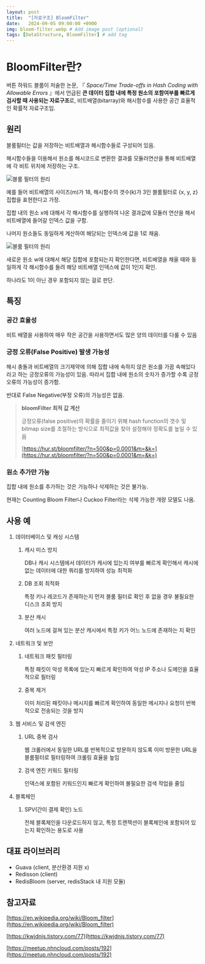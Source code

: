 ```yaml
---
layout: post
title:  "[자료구조] BloomFilter"
date:   2024-09-05 09:00:00 +0900
img: bloom-filter.webp # Add image post (optional)
tags: [DataStructure, BloomFilter] # add tag
---
```


# BloomFilter란?
버튼 하워드 블룸이 저술한 논문, 『 *Space/Time Trade-offs in Hash Coding with Allowable Errors* 』에서 언급된  **큰 데이터 집합 내에 특정 원소의 포함여부를 빠르게 검사할 때 사용되는 자료구조**로,
비트배열(bitarray)와 해시함수를 사용한 공간 효율적인 확률적 자료구조임.


## 원리
블룸필터는 값을 저장하는 비트배열과 해시함수들로 구성되어 있음.

해시함수들을 이용해서 원소를 해시코드로 변환한 결과를 모듈러연산을 통해 비트배열에 각 비트 위치에 저장하는 구조.

![블룸 필터의 원리]({{site.baseurl}}/assets/img/bloomFilter_principle.png)


예를 들어 비트배열의 사이즈(m)가 18, 해시함수의 갯수(k)가 3인 블룸필터로 {x, y, z} 집합을 표현한다고 가정.

집합 내의 원소 x에 대해서 각 해시함수를 실행하여 나온 결과값에 모듈러 연산을 해서 비트배열에 들어갈 인덱스 값을 구함.

나머지 원소들도 동일하게 계산하여 해당되는 인덱스에 값을 1로 채움.  

![블룸 필터의 원리]({{site.baseurl}}/assets/img/bloomFilter_array.png)

새로운 원소 w에 대해서 해당 집합에 포함되는지 확인한다면, 비트배열을 채울 때와 동일하게 각 해시함수를 돌려 해당 비트배열 인덱스에 값이 1인지 확인.

하나라도 1이 아닌 경우 포함되지 않는 걸로 판단.


## 특징
### 공간 효율성
비트 배열을 사용하여 매우 작은 공간을 사용하면서도 많은 양의 데이터를 다룰 수 있음

### 긍정 오류(False Positive) 발생 가능성
해시 충돌과 비트배열의 크기제약에 의해 집합 내에 속하지 않은 원소를 가끔 속해있다 라고 하는 긍정오류의 가능성이 있음. 따라서 집합 내에 원소의 숫자가 증가할 수록 긍정 오류의 가능성이 증가함.

반대로  False Negative(부정 오류)의 가능성은 없음.

>**bloomFilter 최적 값 계산**
>
>긍정오류(false positive)의 확률을 줄이기 위해 hash function의 갯수 및 bitmap size를 조절하는 방식으로 최적값을 찾아 설정해야 정확도를 높일 수 있음
>
>[https://hur.st/bloomfilter/?n=500&p=0.0001&m=&k=](https://hur.st/bloomfilter/?n=500&p=0.0001&m=&k=)


### 원소 추가만 가능

집합 내에 원소를 추가하는 것은 가능하나 삭제하는 것은 불가능.

현재는 Counting Bloom Filter나 Cuckoo Filter라는 삭제 가능한 개량 모델도 나옴.


## 사용 예

1. 데이터베이스 및 캐싱 시스템
    1. 캐시 미스 방지

        DB나 캐시 시스템에서 데이터가 캐시에 있는지 여부를 빠르게 확인해서 캐시에 없는 데이터에 대한 쿼리를 방지하여 성능 최적화
        
    2. DB 조회 최적화

        특정 키나 레코드가 존재하는지 먼저 블룸 필터로 확인 후 없을 경우 불필요한 디스크 조회 방지
        
    3. 분산 캐시

        여러 노드에 걸쳐 있는 분산 캐시에서 특정 키가 어느 노드에 존재하는 지 확인
        
2. 네트워크 및 보안
    1. 네트워크 패킷 필터링

        특정 패킷이 악성 목록에 있는지 빠르게 확인하여 악성 IP 주소나 도메인을 효율적으로 필터링
        
    2. 중복 제거

        이미 처리된 패킷이나 메시지를 빠르게 확인하여 동일한 메시지나 요청이 반복적으로 전송되는 것을 방지
        
3. 웹 서비스 및 검색 엔진
    1. URL 중복 검사

        웹 크롤러에서 동일한 URL를 반복적으로 방문하지 않도록 이미 방문한 URL을 블룸필터로 필터링하여 크롤링 효율을 높임
        
    2. 검색 엔진 키워드 필터링   

        인덱스에 포함된 키워드인지 빠르게 확인하여 불필요한 검색 작업을 줄임
        
4. 블록체인
    1. SPV(간이 결제 확인) 노드     

        전체 블록체인을 다운로드하지 않고, 특정 트랜잭션이 블록체인에 포함되어 있는지 확인하는 용도로 사용
        

## 대표 라이브러리

- Guava (client, 분산환경 지원 x)
- Redisson (client)
- RedisBloom (server, redisStack 내 지원 모듈)

## 참고자료

[https://en.wikipedia.org/wiki/Bloom_filter](https://en.wikipedia.org/wiki/Bloom_filter)

[https://kwjdnjs.tistory.com/77](https://kwjdnjs.tistory.com/77)

[https://meetup.nhncloud.com/posts/192](https://meetup.nhncloud.com/posts/192)
